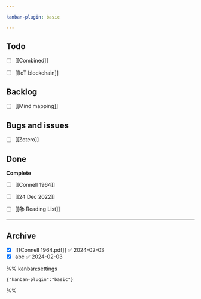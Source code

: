 ```yaml
---

kanban-plugin: basic

---
```


## Todo

- [ ] [[Combined]]
- [ ] [[IoT blockchain]]


## Backlog

- [ ] [[Mind mapping]]


## Bugs and issues

- [ ] [[Zotero]]


## Done

**Complete**
- [ ] [[Connell 1964]]
- [ ] [[24 Dec 2022]]
- [ ] [[📚 Reading List]]


***

## Archive

- [x] ![[Connell 1964.pdf]] ✅ 2024-02-03
- [x] abc ✅ 2024-02-03

%% kanban:settings
```
{"kanban-plugin":"basic"}
```
%%